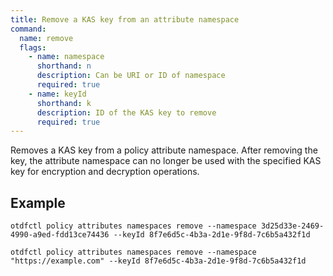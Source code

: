 ```yaml
---
title: Remove a KAS key from an attribute namespace
command:
  name: remove
  flags:
    - name: namespace
      shorthand: n
      description: Can be URI or ID of namespace
      required: true
    - name: keyId
      shorthand: k
      description: ID of the KAS key to remove
      required: true
---
```


Removes a KAS key from a policy attribute namespace. After removing the key, the attribute namespace can no longer be used with the specified KAS key for encryption and decryption operations.

## Example

```shell
otdfctl policy attributes namespaces remove --namespace 3d25d33e-2469-4990-a9ed-fdd13ce74436 --keyId 8f7e6d5c-4b3a-2d1e-9f8d-7c6b5a432f1d
```

```shell
otdfctl policy attributes namespaces remove --namespace "https://example.com" --keyId 8f7e6d5c-4b3a-2d1e-9f8d-7c6b5a432f1d
```

